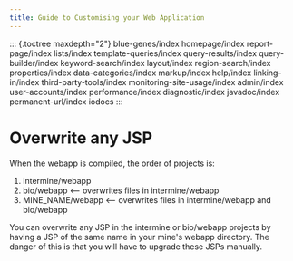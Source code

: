 ```yaml
---
title: Guide to Customising your Web Application
---
```


::: {.toctree maxdepth="2"}
blue-genes/index homepage/index report-page/index lists/index
template-queries/index query-results/index query-builder/index
keyword-search/index layout/index region-search/index properties/index
data-categories/index markup/index help/index linking-in/index
third-party-tools/index monitoring-site-usage/index admin/index
user-accounts/index performance/index diagnostic/index javadoc/index
permanent-url/index iodocs
:::

Overwrite any JSP
=================

When the webapp is compiled, the order of projects is:

1.  intermine/webapp
2.  bio/webapp \<\-- overwrites files in intermine/webapp
3.  MINE_NAME/webapp \<\-- overwrites files in intermine/webapp and
    bio/webapp

You can overwrite any JSP in the intermine or bio/webapp projects by
having a JSP of the same name in your mine\'s webapp directory. The
danger of this is that you will have to upgrade these JSPs manually.
